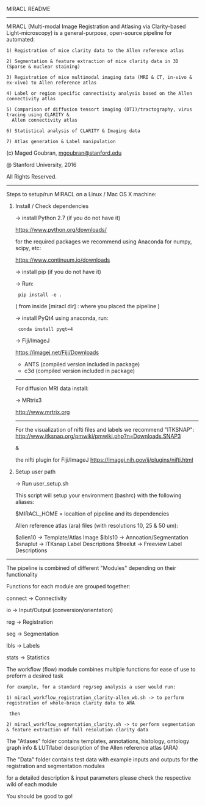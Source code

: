 MIRACL README
______________

MIRACL (Multi-modal Image Registration and Atlasing via Clarity-based Light-microscopy)
is a general-purpose, open-source pipeline for automated:

	1) Registration of mice clarity data to the Allen reference atlas

	2) Segmentation & feature extraction of mice clarity data in 3D (Sparse & nuclear staining)

	3) Registration of mice multimodal imaging data (MRI & CT, in-vivo & ex-vivo) to Allen reference atlas

	4) Label or region specific connectivity analysis based on the Allen connectivity atlas

    5) Comparison of diffusion tensort imaging (DTI)/tractography, virus tracing using CLARITY &
      Allen connectivity atlas

    6) Statistical analysis of CLARITY & Imaging data

	7) Atlas generation & Label manipulation


(c) Maged Goubran, 
    mgoubran@stanford.edu

@ Stanford University, 2016

All Rights Reserved. 

____________________________


Steps to setup/run MIRACL on a Linux / Mac OS X machine:


1) Install / Check dependencies

    -> install Python 2.7 (if you do not have it)  
    
      https://www.python.org/downloads/
    
      for the required packages we recommend using Anaconda for numpy, scipy, etc:
        
      https://www.continuum.io/downloads
    
    -> install pip (if you do not have it)
        
    -> Run: 
    
        pip install -e .   
        
      ( from inside [miracl dir] : where you placed the pipeline )
    
    -> install PyQt4 using anaconda, run:
        
        conda install pyqt=4
            
    -> Fiji/ImageJ
    
      https://imagej.net/Fiji/Downloads
    
    - ANTS (compiled version included in package)
    - c3d (compiled version included in package)
    
    _________________
    
    For diffusion MRI data install:

    -> MRtrix3
   
      http://www.mrtrix.org
                
    _________________

    For the visualization of nifti files and labels we recommend "ITKSNAP":
    http://www.itksnap.org/pmwiki/pmwiki.php?n=Downloads.SNAP3

    &

    the nifti plugin for Fiji/ImageJ
    https://imagej.nih.gov/ij/plugins/nifti.html


2) Setup user path

	-> Run user_setup.sh 
    
    This script will setup your environment (bashrc) with the following aliases:
    
    $MIRACL_HOME = localtion of pipeline and its dependencies
    
    Allen reference atlas (ara) files (with resolutions 10, 25 & 50 um):
    
    $allen10 -> Template/Atlas Image
    $lbls10  -> Annoation/Segmentation    
    $snaplut -> ITKsnap Label Descriptions
    $freelut -> Freeview Label Descriptions
    
____________________________


The pipeline is combined of different "Modules" depending on their functionality

Functions for each module are grouped together:
  
   connect -> Connectivity

   io -> Input/Output (conversion/orientation)
    
   reg -> Registration
    
   seg -> Segmentation
    
   lbls -> Labels
    
   stats -> Statistics


The workflow (flow) module combines multiple functions for ease of use to preform a desired task
     
    for example, for a standard reg/seg analysis a user would run: 
    
    1) miracl_workflow_registration_clarity-allen_wb.sh -> to perform registration of whole-brain clarity data to ARA
    
     then
    
    2) miracl_workflow_segmentation_clarity.sh -> to perform segmentation & feature extraction of full resolution clarity data 


The "Atlases" folder contains templates, annotations, histology, ontology graph info & LUT/label description of the Allen reference atlas (ARA)


The "Data" folder contains test data with example inputs and outputs for the registration and segmentation modules


for a detailed description & input parameters please check the respective wiki of each module 


You should be good to go!
